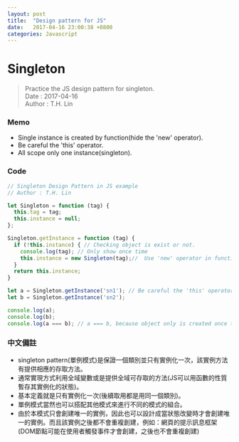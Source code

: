 ```yaml
---
layout: post
title:  "Design pattern for JS"
date:   2017-04-16 23:00:38 +0800
categories: Javascript
---
```


# Singleton
>Practice the JS design pattern for singleton.<br>
>Date : 2017-04-16<br>
>Author : T.H. Lin<br>

### Memo
* Single instance is created by function(hide the 'new' operator).
* Be careful the 'this' operator.
* All scope only one instance(singleton).

### Code
```Javascript
// Singleton Design Pattern in JS example
// Author : T.H. Lin

let Singleton = function (tag) {
  this.tag = tag;
  this.instance = null;
};

Singleton.getInstance = function (tag) {
  if (!this.instance) { // Checking object is exist or not.
    console.log(tag); // Only show once time
    this.instance = new Singleton(tag);//  Use 'new' operator in function.
  }
  return this.instance;
}

let a = Singleton.getInstance('sn1'); // Be careful the 'this' operator.
let b = Singleton.getInstance('sn2');

console.log(a);
console.log(b);
console.log(a === b); // a === b, because object only is created once time.
```
### 中文備註

* singleton pattern(單例模式)是保證一個類別並只有實例化一次，該實例方法有提供相應的存取方法。
* 通常實現方式利用全域變數或是提供全域可存取的方法(JS可以用函數的性質暫存其實例化的狀態)。
* 基本定義就是只有實例化一次(後續取用都是用同一個類別)。
* 單例模式當然也可以搭配其他模式來進行不同的模式的組合。
* 由於本模式只會創建唯一的實例，因此也可以設計成當狀態改變時才會創建唯一的實例。而且該實例之後都不會重複創建，例如：網頁的提示訊息框架(DOM節點可能在使用者觸發事件才會創建，之後也不會重複創建)